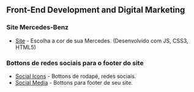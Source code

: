 ## Front-End Development and Digital Marketing ##
### Site Mercedes-Benz ### 
* [Site]() - Escolha a cor de sua Mercedes. (Desenvolvido com JS, CSS3, HTML5)
### Bottons de redes sociais para o footer do site ###
* [Social Icons](https://emersonn-e-coder.github.io/Social-icons/) - Bottons de rodapé, redes sociais.
* [Social Media](https://emersonn-e-coder.github.io/Social-Media/) - Bottons para footer de seu site.

